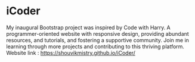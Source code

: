 # iCoder
My inaugural Bootstrap project was inspired by Code with Harry. A programmer-oriented website with responsive design, providing abundant resources, and tutorials, and fostering a supportive community. Join me in learning through more projects and contributing to this thriving platform.
Website link : https://shouvikmistry.github.io/iCoder/
